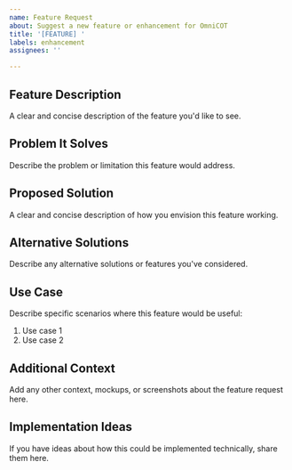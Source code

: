 ```yaml
---
name: Feature Request
about: Suggest a new feature or enhancement for OmniCOT
title: '[FEATURE] '
labels: enhancement
assignees: ''

---
```


## Feature Description
A clear and concise description of the feature you'd like to see.

## Problem It Solves
Describe the problem or limitation this feature would address.

## Proposed Solution
A clear and concise description of how you envision this feature working.

## Alternative Solutions
Describe any alternative solutions or features you've considered.

## Use Case
Describe specific scenarios where this feature would be useful:
1. Use case 1
2. Use case 2

## Additional Context
Add any other context, mockups, or screenshots about the feature request here.

## Implementation Ideas
If you have ideas about how this could be implemented technically, share them here.
